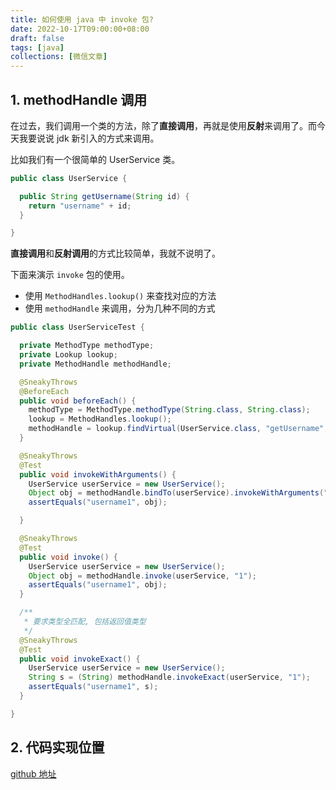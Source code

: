 ```yaml
---
title: 如何使用 java 中 invoke 包?
date: 2022-10-17T09:00:00+08:00
draft: false
tags: [java]
collections: [微信文章]
---
```


## 1. methodHandle 调用

在过去，我们调用一个类的方法，除了**直接调用**，再就是使用**反射**来调用了。而今天我要说说 jdk 新引入的方式来调用。

比如我们有一个很简单的 UserService 类。

```java
public class UserService {

  public String getUsername(String id) {
    return "username" + id;
  }

}
```

**直接调用**和**反射调用**的方式比较简单，我就不说明了。

下面来演示 `invoke` 包的使用。

* 使用 `MethodHandles.lookup()` 来查找对应的方法
* 使用 `methodHandle` 来调用，分为几种不同的方式

```java
public class UserServiceTest {

  private MethodType methodType;
  private Lookup lookup;
  private MethodHandle methodHandle;

  @SneakyThrows
  @BeforeEach
  public void beforeEach() {
    methodType = MethodType.methodType(String.class, String.class);
    lookup = MethodHandles.lookup();
    methodHandle = lookup.findVirtual(UserService.class, "getUsername", methodType);
  }

  @SneakyThrows
  @Test
  public void invokeWithArguments() {
    UserService userService = new UserService();
    Object obj = methodHandle.bindTo(userService).invokeWithArguments("1");
    assertEquals("username1", obj);

  }

  @SneakyThrows
  @Test
  public void invoke() {
    UserService userService = new UserService();
    Object obj = methodHandle.invoke(userService, "1");
    assertEquals("username1", obj);
  }

  /**
   * 要求类型全匹配, 包括返回值类型
   */
  @SneakyThrows
  @Test
  public void invokeExact() {
    UserService userService = new UserService();
    String s = (String) methodHandle.invokeExact(userService, "1");
    assertEquals("username1", s);
  }

}
```

## 2. 代码实现位置

[github 地址](https://github.com/ooooo-youwillsee/java-framework-guide/blob/main/spring-boot-methodHandler)
